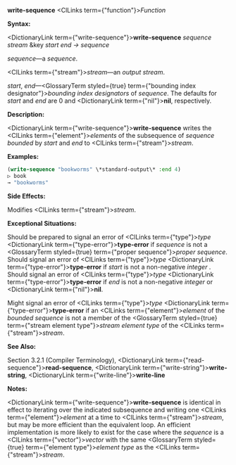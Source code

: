 **write-sequence** <ClLinks  term={"function"}><i>Function</i></ClLinks> 



**Syntax:** 



<DictionaryLink  term={"write-sequence"}><b>write-sequence</b></DictionaryLink> *sequence stream* &amp;key *start end → sequence* 



*sequence*—a *sequence*. 



<ClLinks  term={"stream"}><i>stream</i></ClLinks>—an *output stream*. 



*start*, *end*—<GlossaryTerm styled={true} term={"bounding index designator"}><i>bounding index designators</i></GlossaryTerm> of *sequence*. The defaults for *start* and *end* are 0 and <DictionaryLink  term={"nil"}><b>nil</b></DictionaryLink>, respectively. 



**Description:** 



<DictionaryLink  term={"write-sequence"}><b>write-sequence</b></DictionaryLink> writes the <ClLinks  term={"element"}><i>elements</i></ClLinks> of the subsequence of *sequence bounded* by *start* and *end* to <ClLinks  term={"stream"}><i>stream</i></ClLinks>. 







 



 



**Examples:**
```lisp
(write-sequence "bookworms" \*standard-output\* :end 4) 
▷ book 
→ "bookworms" 
```
**Side Effects:** 



Modifies <ClLinks  term={"stream"}><i>stream</i></ClLinks>. 



**Exceptional Situations:** 



Should be prepared to signal an error of <ClLinks  term={"type"}><i>type</i></ClLinks> <DictionaryLink  term={"type-error"}><b>type-error</b></DictionaryLink> if *sequence* is not a <GlossaryTerm styled={true} term={"proper sequence"}><i>proper sequence</i></GlossaryTerm>. Should signal an error of <ClLinks  term={"type"}><i>type</i></ClLinks> <DictionaryLink  term={"type-error"}><b>type-error</b></DictionaryLink> if *start* is not a non-negative *integer* . Should signal an error of <ClLinks  term={"type"}><i>type</i></ClLinks> <DictionaryLink  term={"type-error"}><b>type-error</b></DictionaryLink> if *end* is not a non-negative *integer* or <DictionaryLink  term={"nil"}><b>nil</b></DictionaryLink>. 



Might signal an error of <ClLinks  term={"type"}><i>type</i></ClLinks> <DictionaryLink  term={"type-error"}><b>type-error</b></DictionaryLink> if an <ClLinks  term={"element"}><i>element</i></ClLinks> of the *bounded sequence* is not a member of the <GlossaryTerm styled={true} term={"stream element type"}><i>stream element type</i></GlossaryTerm> of the <ClLinks  term={"stream"}><i>stream</i></ClLinks>. 



**See Also:** 



Section 3.2.1 (Compiler Terminology), <DictionaryLink  term={"read-sequence"}><b>read-sequence</b></DictionaryLink>, <DictionaryLink  term={"write-string"}><b>write-string</b></DictionaryLink>, <DictionaryLink  term={"write-line"}><b>write-line</b></DictionaryLink> 



**Notes:** 



<DictionaryLink  term={"write-sequence"}><b>write-sequence</b></DictionaryLink> is identical in effect to iterating over the indicated subsequence and writing one <ClLinks  term={"element"}><i>element</i></ClLinks> at a time to <ClLinks  term={"stream"}><i>stream</i></ClLinks>, but may be more efficient than the equivalent loop. An efficient implementation is more likely to exist for the case where the *sequence* is a <ClLinks  term={"vector"}><i>vector</i></ClLinks> with the same <GlossaryTerm styled={true} term={"element type"}><i>element type</i></GlossaryTerm> as the <ClLinks  term={"stream"}><i>stream</i></ClLinks>. 



